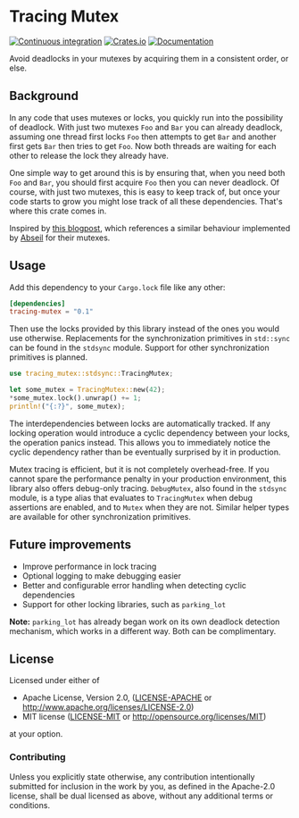 # Tracing Mutex

[![Continuous integration](https://github.com/bertptrs/tracing-mutex/actions/workflows/ci.yml/badge.svg)](https://github.com/bertptrs/tracing-mutex/actions/workflows/ci.yml)
[![Crates.io](https://img.shields.io/crates/v/tracing-mutex.svg)](https://crates.io/crates/tracing-mutex)
[![Documentation](https://img.shields.io/docsrs/tracing-mutex.svg)](https://docs.rs/tracing-mutex)

Avoid deadlocks in your mutexes by acquiring them in a consistent order, or else.

## Background

In any code that uses mutexes or locks, you quickly run into the possibility of deadlock. With just
two mutexes `Foo` and `Bar` you can already deadlock, assuming one thread first locks `Foo` then
attempts to get `Bar` and another first gets `Bar` then tries to get `Foo`. Now both threads are
waiting for each other to release the lock they already have.

One simple way to get around this is by ensuring that, when you need both `Foo` and `Bar`, you
should first acquire `Foo` then you can never deadlock. Of course, with just two mutexes, this is
easy to keep track of, but once your code starts to grow you might lose track of all these
dependencies. That's where this crate comes in.

Inspired by [this blogpost][whileydave], which references a similar behaviour implemented by
[Abseil][abseil-mutex] for their mutexes.

[whileydave]: https://whileydave.com/2020/12/19/dynamic-cycle-detection-for-lock-ordering/
[abseil-mutex]: https://abseil.io/docs/cpp/guides/synchronization

## Usage

Add this dependency to your `Cargo.lock` file like any other:

```toml
[dependencies]
tracing-mutex = "0.1"
```

Then use the locks provided by this library instead of the ones you would use otherwise.
Replacements for the synchronization primitives in `std::sync` can be found in the `stdsync` module.
Support for other synchronization primitives is planned.

```rust
use tracing_mutex::stdsync::TracingMutex;

let some_mutex = TracingMutex::new(42);
*some_mutex.lock().unwrap() += 1;
println!("{:?}", some_mutex);
```

The interdependencies between locks are automatically tracked. If any locking operation would
introduce a cyclic dependency between your locks, the operation panics instead. This allows you to
immediately notice the cyclic dependency rather than be eventually surprised by it in production.

Mutex tracing is efficient, but it is not completely overhead-free. If you cannot spare the
performance penalty in your production environment, this library also offers debug-only tracing.
`DebugMutex`, also found in the `stdsync` module, is a type alias that evaluates to `TracingMutex`
when debug assertions are enabled, and to `Mutex` when they are not. Similar helper types are
available for other synchronization primitives.

## Future improvements

- Improve performance in lock tracing
- Optional logging to make debugging easier
- Better and configurable error handling when detecting cyclic dependencies
- Support for other locking libraries, such as `parking_lot`

**Note:** `parking_lot` has already began work on its own deadlock detection mechanism, which works
in a different way. Both can be complimentary.

## License

Licensed under either of

- Apache License, Version 2.0, ([LICENSE-APACHE](./LICENSE-APACHE) or
  http://www.apache.org/licenses/LICENSE-2.0)
- MIT license ([LICENSE-MIT](./LICENSE-MIT) or http://opensource.org/licenses/MIT)

at your option.

### Contributing

Unless you explicitly state otherwise, any contribution intentionally submitted for inclusion in the
work by you, as defined in the Apache-2.0 license, shall be dual licensed as above, without any
additional terms or conditions.
